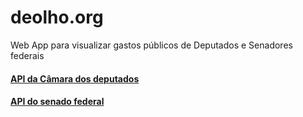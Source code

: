 # deolho.org

Web App para visualizar gastos públicos de Deputados e Senadores federais 

#### [API da Câmara dos deputados](https://dadosabertos.camara.leg.br/)

#### [API do senado federal](https://legis.senado.leg.br/dadosabertos/docs/ui/index.html)
